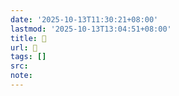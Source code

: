 ```yaml
---
date: '2025-10-13T11:30:21+08:00'
lastmod: '2025-10-13T13:04:51+08:00'
title: 󰥝
url: 󰥝
tags: []
src:
note:
---
```

